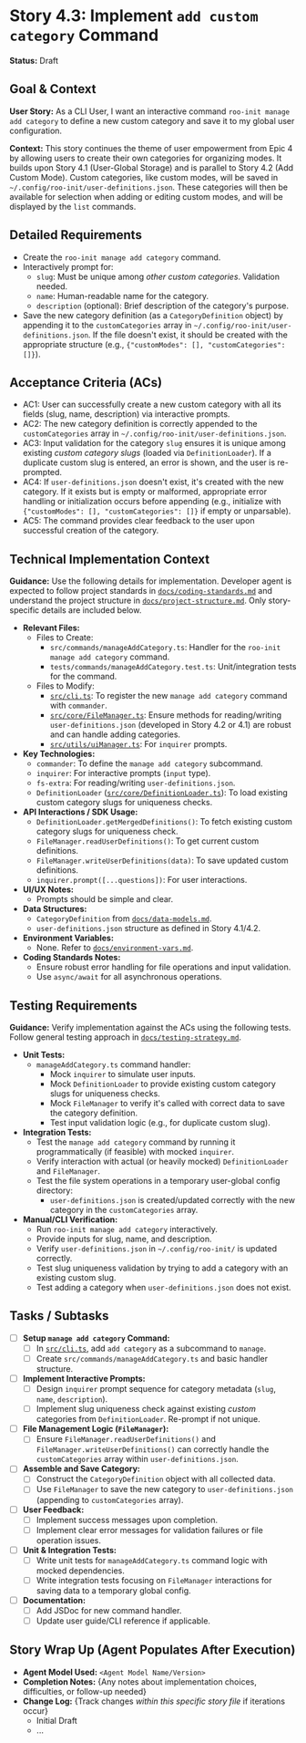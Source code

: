# Story 4.3: Implement `add custom category` Command

**Status:** Draft

## Goal & Context

**User Story:** As a CLI User, I want an interactive command `roo-init manage add category` to define a new custom category and save it to my global user configuration.

**Context:** This story continues the theme of user empowerment from Epic 4 by allowing users to create their own categories for organizing modes. It builds upon Story 4.1 (User-Global Storage) and is parallel to Story 4.2 (Add Custom Mode). Custom categories, like custom modes, will be saved in `~/.config/roo-init/user-definitions.json`. These categories will then be available for selection when adding or editing custom modes, and will be displayed by the `list` commands.

## Detailed Requirements

- Create the `roo-init manage add category` command.
- Interactively prompt for:
    - `slug`: Must be unique among *other custom categories*. Validation needed.
    - `name`: Human-readable name for the category.
    - `description` (optional): Brief description of the category's purpose.
- Save the new category definition (as a `CategoryDefinition` object) by appending it to the `customCategories` array in `~/.config/roo-init/user-definitions.json`. If the file doesn't exist, it should be created with the appropriate structure (e.g., `{"customModes": [], "customCategories": []}`).

## Acceptance Criteria (ACs)

- AC1: User can successfully create a new custom category with all its fields (slug, name, description) via interactive prompts.
- AC2: The new category definition is correctly appended to the `customCategories` array in `~/.config/roo-init/user-definitions.json`.
- AC3: Input validation for the category `slug` ensures it is unique among existing *custom category slugs* (loaded via `DefinitionLoader`). If a duplicate custom slug is entered, an error is shown, and the user is re-prompted.
- AC4: If `user-definitions.json` doesn't exist, it's created with the new category. If it exists but is empty or malformed, appropriate error handling or initialization occurs before appending (e.g., initialize with `{"customModes": [], "customCategories": []}` if empty or unparsable).
- AC5: The command provides clear feedback to the user upon successful creation of the category.

## Technical Implementation Context

**Guidance:** Use the following details for implementation. Developer agent is expected to follow project standards in [`docs/coding-standards.md`](docs/coding-standards.md:0) and understand the project structure in [`docs/project-structure.md`](docs/project-structure.md:0). Only story-specific details are included below.

- **Relevant Files:**
    - Files to Create:
        - `src/commands/manageAddCategory.ts`: Handler for the `roo-init manage add category` command.
        - `tests/commands/manageAddCategory.test.ts`: Unit/integration tests for the command.
    - Files to Modify:
        - [`src/cli.ts`](src/cli.ts:0): To register the new `manage add category` command with `commander`.
        - [`src/core/FileManager.ts`](src/core/FileManager.ts:0): Ensure methods for reading/writing `user-definitions.json` (developed in Story 4.2 or 4.1) are robust and can handle adding categories.
        - [`src/utils/uiManager.ts`](src/utils/uiManager.ts:0): For `inquirer` prompts.
- **Key Technologies:**
    - `commander`: To define the `manage add category` subcommand.
    - `inquirer`: For interactive prompts (`input` type).
    - `fs-extra`: For reading/writing `user-definitions.json`.
    - `DefinitionLoader` ([`src/core/DefinitionLoader.ts`](src/core/DefinitionLoader.ts:0)): To load existing custom category slugs for uniqueness checks.
- **API Interactions / SDK Usage:**
    - `DefinitionLoader.getMergedDefinitions()`: To fetch existing custom category slugs for uniqueness check.
    - `FileManager.readUserDefinitions()`: To get current custom definitions.
    - `FileManager.writeUserDefinitions(data)`: To save updated custom definitions.
    - `inquirer.prompt([...questions])`: For user interactions.
- **UI/UX Notes:**
    - Prompts should be simple and clear.
- **Data Structures:**
    - `CategoryDefinition` from [`docs/data-models.md`](docs/data-models.md:0).
    - `user-definitions.json` structure as defined in Story 4.1/4.2.
- **Environment Variables:**
    - None. Refer to [`docs/environment-vars.md`](docs/environment-vars.md:0).
- **Coding Standards Notes:**
    - Ensure robust error handling for file operations and input validation.
    - Use `async/await` for all asynchronous operations.

## Testing Requirements

**Guidance:** Verify implementation against the ACs using the following tests. Follow general testing approach in [`docs/testing-strategy.md`](docs/testing-strategy.md:0).

- **Unit Tests:**
    - `manageAddCategory.ts` command handler:
        - Mock `inquirer` to simulate user inputs.
        - Mock `DefinitionLoader` to provide existing custom category slugs for uniqueness checks.
        - Mock `FileManager` to verify it's called with correct data to save the category definition.
        - Test input validation logic (e.g., for duplicate custom slug).
- **Integration Tests:**
    - Test the `manage add category` command by running it programmatically (if feasible) with mocked `inquirer`.
    - Verify interaction with actual (or heavily mocked) `DefinitionLoader` and `FileManager`.
    - Test the file system operations in a temporary user-global config directory:
        - `user-definitions.json` is created/updated correctly with the new category in the `customCategories` array.
- **Manual/CLI Verification:**
    - Run `roo-init manage add category` interactively.
    - Provide inputs for slug, name, and description.
    - Verify `user-definitions.json` in `~/.config/roo-init/` is updated correctly.
    - Test slug uniqueness validation by trying to add a category with an existing custom slug.
    - Test adding a category when `user-definitions.json` does not exist.

## Tasks / Subtasks

- [ ] **Setup `manage add category` Command:**
    - [ ] In [`src/cli.ts`](src/cli.ts:0), add `add category` as a subcommand to `manage`.
    - [ ] Create `src/commands/manageAddCategory.ts` and basic handler structure.
- [ ] **Implement Interactive Prompts:**
    - [ ] Design `inquirer` prompt sequence for category metadata (`slug`, `name`, `description`).
    - [ ] Implement slug uniqueness check against existing *custom* categories from `DefinitionLoader`. Re-prompt if not unique.
- [ ] **File Management Logic (`FileManager`):**
    - [ ] Ensure `FileManager.readUserDefinitions()` and `FileManager.writeUserDefinitions()` can correctly handle the `customCategories` array within `user-definitions.json`.
- [ ] **Assemble and Save Category:**
    - [ ] Construct the `CategoryDefinition` object with all collected data.
    - [ ] Use `FileManager` to save the new category to `user-definitions.json` (appending to `customCategories` array).
- [ ] **User Feedback:**
    - [ ] Implement success messages upon completion.
    - [ ] Implement clear error messages for validation failures or file operation issues.
- [ ] **Unit & Integration Tests:**
    - [ ] Write unit tests for `manageAddCategory.ts` command logic with mocked dependencies.
    - [ ] Write integration tests focusing on `FileManager` interactions for saving data to a temporary global config.
- [ ] **Documentation:**
    - [ ] Add JSDoc for new command handler.
    - [ ] Update user guide/CLI reference if applicable.

## Story Wrap Up (Agent Populates After Execution)

- **Agent Model Used:** `<Agent Model Name/Version>`
- **Completion Notes:** {Any notes about implementation choices, difficulties, or follow-up needed}
- **Change Log:** {Track changes _within this specific story file_ if iterations occur}
  - Initial Draft
  - ...